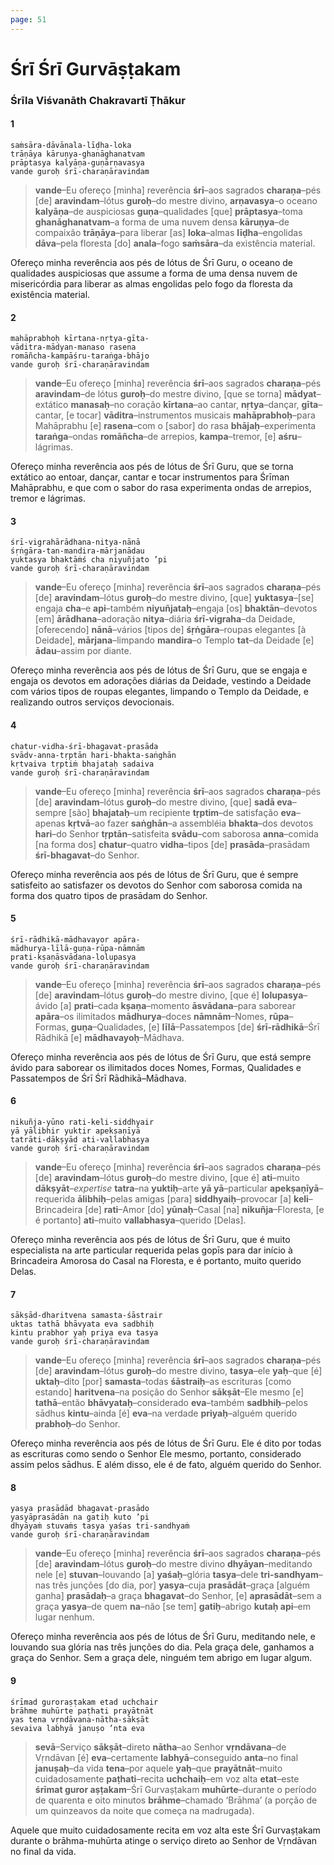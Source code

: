 ```yaml
---
page: 51
---
```


# Śrī Śrī Gurvāṣṭakam

### Śrīla Viśvanāth Chakravartī Ṭhākur

#### 1

    saṁsāra-dāvānala-līḍha-loka
    trāṇāya kāruṇya-ghanāghanatvam
    prāptasya kalyāṇa-guṇārṇavasya
    vande guroḥ śrī-charaṇāravindam

> **vande**–Eu ofereço [minha] reverência **śrī**–aos sagrados **charaṇa**–pés [de] **aravindam**–lótus **guroḥ**–do mestre divino, **arṇavasya**–o oceano **kalyāṇa**–de auspiciosas **guṇa**–qualidades [que] **prāptasya**–toma **ghanāghanatvam**–a forma de uma nuvem densa **kāruṇya**–de compaixão **trāṇāya**–para liberar [as] **loka**–almas **līḍha**–engolidas **dāva**–pela floresta [do] **anala**–fogo **saṁsāra**–da existência material.

Ofereço minha reverência aos pés de lótus de Śrī Guru, o oceano de qualidades auspiciosas que assume a forma de uma densa nuvem de misericórdia para liberar as almas engolidas pelo fogo da floresta da existência material.

#### 2

    mahāprabhoḥ kīrtana-nṛtya-gīta-
    vāditra-mādyan-manaso rasena
    romāñcha-kampāśru-taraṅga-bhājo
    vande guroḥ śrī-charaṇāravindam

> **vande**–Eu ofereço [minha] reverência **śrī**–aos sagrados **charaṇa**–pés **aravindam**–de lótus **guroḥ**–do mestre divino, [que se torna] **mādyat**–extático **manasaḥ**–no coração **kīrtana**–ao cantar, **nṛtya**–dançar, **gīta**–cantar, [e tocar] **vāditra**–instrumentos musicais **mahāprabhoḥ**–para Mahāprabhu [e] **rasena**–com o [sabor] do rasa **bhājaḥ**–experimenta **taraṅga**–ondas **romāñcha**–de arrepios, **kampa**–tremor, [e] **aśru**–lágrimas.

Ofereço minha reverência aos pés de lótus de Śrī Guru, que se torna extático ao entoar, dançar, cantar e tocar instrumentos para Śrīman Mahāprabhu, e que com o sabor do rasa experimenta ondas de arrepios, tremor e lágrimas.

#### 3

    śrī-vigrahārādhana-nitya-nānā
    śṛṅgāra-tan-mandira-mārjanādau
    yuktasya bhaktāṁś cha niyuñjato ’pi
    vande guroḥ śrī-charaṇāravindam

> **vande**–Eu ofereço [minha] reverência **śrī**–aos sagrados **charaṇa**–pés [de] **aravindam**–lótus **guroḥ**–do mestre divino, [que] **yuktasya**–[se] engaja **cha**–e **api**–também **niyuñjataḥ**–engaja [os] **bhaktān**–devotos [em] **ārādhana**–adoração **nitya**–diária **śrī-vigraha**–da Deidade, [oferecendo] **nānā**–vários [tipos de] **śṛṅgāra**–roupas elegantes [à Deidade], **mārjana**–limpando **mandira**–o Templo **tat**–da Deidade [e] **ādau**–assim por diante.

Ofereço minha reverência aos pés de lótus de Śrī Guru, que se engaja e engaja os devotos em adorações diárias da Deidade, vestindo a Deidade com vários tipos de roupas elegantes, limpando o Templo da Deidade, e realizando outros serviços devocionais.

#### 4

    chatur-vidha-śrī-bhagavat-prasāda
    svādv-anna-tṛptān hari-bhakta-saṅghān
    kṛtvaiva tṛptiṁ bhajataḥ sadaiva
    vande guroḥ śrī-charaṇāravindam

> **vande**–Eu ofereço [minha] reverência **śrī**–aos sagrados **charaṇa**–pés [de] **aravindam**–lótus **guroḥ**–do mestre divino, [que] **sadā eva**–sempre [são] **bhajataḥ**–um recipiente **tṛptim**–de satisfação **eva**–apenas **kṛtvā**–ao fazer **saṅghān**–a assembléia **bhakta**–dos devotos **hari**–do Senhor **tṛptān**–satisfeita **svādu**–com saborosa **anna**–comida [na forma dos] **chatur**–quatro **vidha**–tipos [de] **prasāda**–prasādam **śrī-bhagavat**–do Senhor.

Ofereço minha reverência aos pés de lótus de Śrī Guru, que é sempre satisfeito ao satisfazer os devotos do Senhor com saborosa comida na forma dos quatro tipos de prasādam do Senhor.

#### 5

    śrī-rādhikā-mādhavayor apāra-
    mādhurya-līlā-guṇa-rūpa-nāmnām
    prati-kṣaṇāsvādana-lolupasya
    vande guroḥ śrī-charaṇāravindam

> **vande**–Eu ofereço [minha] reverência **śrī**–aos sagrados **charaṇa**–pés [de] **aravindam**–lótus **guroḥ**–do mestre divino, [que é] **lolupasya**–ávido [a] **prati**–cada **kṣaṇa**–momento **āsvādana**–para saborear **apāra**–os ilimitados **mādhurya**–doces **nāmnām**–Nomes, **rūpa**–Formas, **guṇa**–Qualidades, [e] **līlā**–Passatempos [de] **śrī-rādhikā**–Śrī Rādhikā [e] **mādhavayoḥ**–Mādhava.

Ofereço minha reverência aos pés de lótus de Śrī Guru, que está sempre ávido para saborear os ilimitados doces Nomes, Formas, Qualidades e Passatempos de Śrī Śrī Rādhikā–Mādhava.

#### 6

    nikuñja-yūno rati-keli-siddhyair
    yā yālibhir yuktir apekṣaṇīyā
    tatrāti-dākṣyād ati-vallabhasya
    vande guroḥ śrī-charaṇāravindam

> **vande**–Eu ofereço [minha] reverência **śrī**–aos sagrados **charaṇa**–pés [de] **aravindam**–lótus **guroḥ**–do mestre divino, [que é] **ati**–muito **dākṣyāt**–*expertise* **tatra**–na **yuktiḥ**–arte **yā yā**–particular **apekṣaṇīyā**–requerida **ālibhiḥ**–pelas amigas [para] **siddhyaiḥ**–provocar [a] **keli**–Brincadeira [de] **rati**–Amor [do] **yūnaḥ**–Casal [na] **nikuñja**–Floresta, [e é portanto] **ati**–muito **vallabhasya**–querido [Delas].

Ofereço minha reverência aos pés de lótus de Śrī Guru, que é muito especialista na arte particular requerida pelas gopīs para dar início à Brincadeira Amorosa do Casal na Floresta, e é portanto, muito querido Delas.

#### 7

    sākṣād-dharitvena samasta-śāstrair
    uktas tathā bhāvyata eva sadbhiḥ
    kintu prabhor yaḥ priya eva tasya
    vande guroḥ śrī-charaṇāravindam

> **vande**–Eu ofereço [minha] reverência **śrī**–aos sagrados **charaṇa**–pés [de] **aravindam**–lótus **guroḥ**–do mestre divino, **tasya**–ele **yaḥ**–que [é] **uktaḥ**–dito [por] **samasta**–todas **śāstraiḥ**–as escrituras [como estando] **haritvena**–na posição do Senhor **sākṣāt**–Ele mesmo [e] **tathā**–então **bhāvyataḥ**–considerado **eva**–também **sadbhiḥ**–pelos sādhus **kintu**–ainda [é] **eva**–na verdade **priyaḥ**–alguém querido **prabhoḥ**–do Senhor.

Ofereço minha reverência aos pés de lótus de Śrī Guru. Ele é dito por todas as escrituras como sendo o Senhor Ele mesmo, portanto, considerado assim pelos sādhus. E além disso, ele é de fato, alguém querido do Senhor.

#### 8

    yasya prasādād bhagavat-prasādo
    yasyāprasādān na gatiḥ kuto ’pi
    dhyāyaṁ stuvaṁs tasya yaśas tri-sandhyaṁ
    vande guroḥ śrī-charaṇāravindam

> **vande**–Eu ofereço [minha] reverência **śrī**–aos sagrados **charaṇa**–pés [de] **aravindam**–lótus **guroḥ**–do mestre divino **dhyāyan**–meditando nele [e] **stuvan**–louvando [a] **yaśaḥ**–glória **tasya**–dele **tri-sandhyam**–nas três junções [do dia, por] **yasya**–cuja **prasādāt**–graça [alguém ganha] **prasādaḥ**–a graça **bhagavat**–do Senhor, [e] **aprasādāt**–sem a graça **yasya**–de quem **na**–não [se tem] **gatiḥ**–abrigo **kutaḥ api**–em lugar nenhum.

Ofereço minha reverência aos pés de lótus de Śrī Guru, meditando nele, e louvando sua glória nas três junções do dia. Pela graça dele, ganhamos a graça do Senhor. Sem a graça dele, ninguém tem abrigo em lugar algum.

#### 9

    śrīmad guroraṣṭakam etad uchchair
    brāhme muhūrte paṭhati prayātnāt
    yas tena vṛndāvana-nātha-sākṣāt
    sevaiva labhyā januṣo ’nta eva

> **sevā**–Serviço **sākṣāt**–direto **nātha**–ao Senhor **vṛndāvana**–de Vṛndāvan [é] **eva**–certamente **labhyā**–conseguido **anta**–no final **januṣaḥ**–da vida **tena**–por aquele **yaḥ**–que **prayātnāt**–muito cuidadosamente **paṭhati**–recita **uchchaiḥ**–em voz alta **etat**–este **śrīmat guror aṣṭakam**–Śrī Gurvaṣṭakam **muhūrte**–durante o período de quarenta e oito minutos **brāhme**–chamado ‘Brāhma’ (a porção de um quinzeavos da noite que começa na madrugada).

Aquele que muito cuidadosamente recita em voz alta este Śrī Gurvaṣṭakam durante o brāhma-muhūrta atinge o serviço direto ao Senhor de Vṛndāvan no final da vida.

